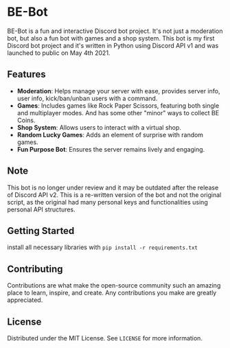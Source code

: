 # BE-Bot

BE-Bot is a fun and interactive Discord bot project. It's not just a moderation bot, but also a fun bot with games and a shop system. This bot is my first Discord bot project and it's written in Python using Discord API v1 and was launched to public on May 4th 2021.

## Features

- **Moderation**: Helps manage your server with ease, provides server info, user info, kick/ban/unban users with a command.
- **Games**: Includes games like Rock Paper Scissors, featuring both single and multiplayer modes. And has some other "minor" ways to collect BE Coins.
- **Shop System**: Allows users to interact with a virtual shop.
- **Random Lucky Games**: Adds an element of surprise with random games.
- **Fun Purpose Bot**: Ensures the server remains lively and engaging.

## Note

This bot is no longer under review and it may be outdated after the release of Discord API v2. This is a re-written version of the bot and not the original script, as the original had many personal keys and functionalities using personal API structures.

## Getting Started

install all necessary libraries with ```pip install -r requirements.txt```

## Contributing

Contributions are what make the open-source community such an amazing place to learn, inspire, and create. Any contributions you make are greatly appreciated.

## License

Distributed under the MIT License. See `LICENSE` for more information.
